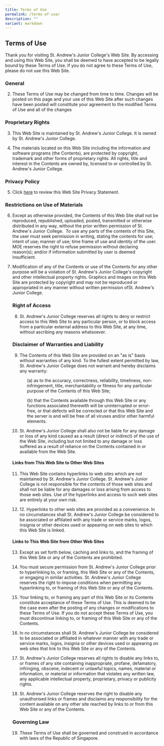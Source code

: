 ```yaml
---
title: Terms of Use
permalink: /terms-of-use/
description: ""
variant: markdown
---
```

<h2><strong>Terms of Use</strong></h2>
<p>Thank you for visiting St. Andrew's Junior College's Web Site. By accessing
and using this Web Site, you shall be deemed to have accepted to be legally
bound by these Terms of Use. If you do not agree to these Terms of Use,
please do not use this Web Site.</p>
<p></p>
<h3><strong>General</strong></h3>
<ol start="2" data-tight="true" class="tight">
<li>
<p>These Terms of Use may be changed from time to time. Changes will be
posted on this page and your use of this Web Site after such changes have
been posted will constitute your agreement to the modified Terms of Use
and all of the changes</p>
</li>
</ol>

<p></p>
<h3><strong>Proprietary Rights</strong></h3>
<ol start="3" data-tight="true" class="tight">
<li>
<p>This Web Site is maintained by St. Andrew's Junior College. It is owned
by St. Andrew's Junior College.</p>

</li>
	<li><p>The materials located on this Web Site including the information and
software programs (the Contents), are protected by copyright, trademark
and other forms of proprietary rights. All rights, title and interest in
the Contents are owned by, licensed to or controlled by St. Andrew's Junior
College.</p>
	</li>
</ol>

<p></p>
<h3><strong>Privacy Policy</strong></h3>
<ol start="5" data-tight="true" class="tight">
<li>
<p>Click <a href="https://www.standrewsjc.moe.edu.sg/privacy/" rel="noopener noreferrer nofollow" target="_blank">here</a> to
review this Web Site Privacy Statement.</p>
</li>
</ol>
<p></p>
<h3><strong>Restrictions on Use of Materials</strong></h3>
<ol start="6" data-tight="true" class="tight">
<li>
<p>Except as otherwise provided, the Contents of this Web Site shall not
be reproduced, republished, uploaded, posted, transmitted or otherwise
distributed in any way, without the prior written permission of St. Andrew's
Junior College.&nbsp; To use any parts of the contents of this Site, the
user must seek permission in writing, stating the contents for use; intent
of use; manner of use; time frame of use and identity of the user. MOE
reserves the right to refuse permission without declaring reason(s); and/or
if information submitted by user is deemed insufficient.</p>
</li>
<li>
<p> 
	Modification of any of the Contents or use of the Contents for any
other purpose will be a violation of St. Andrew's Junior College's copyright
and other intellectual property rights. Graphics and images on this Web
Site are protected by copyright and may not be reproduced or appropriated
in any manner without written permission ofSt. Andrew's Junior College.
</p>
</li>

<h3><strong>Right of Access</strong></h3>
<ol start="8" data-tight="true" class="tight">
<li><p>St. Andrew's Junior College reserves all rights to deny or restrict
access to this Web Site to any particular person, or to block access from
a particular external address to this Web Site, at any time, without ascribing
any reasons whatsoever.</p>
	</li>
</ol>
<p></p>
<h3><strong>Disclaimer of Warranties and Liability</strong></h3>
<ol start="9" data-tight="true" class="tight">
<li>
<p>The Contents of this Web Site are provided on an "as is" basis without
warranties of any kind. To the fullest extent permitted by law, St. Andrew's
Junior College does not warrant and hereby disclaims any warranty:</p>
<ul><p>(a) as to the accuracy, correctness, reliability, timeliness, non-infringement,
title, merchantability or fitness for any particular purpose of the Contents
of this Web Site;</p>
<p>(b) that the Contents available through this Web Site or any functions
associated therewith will be uninterrupted or error-free, or that defects
will be corrected or that this Web Site and the server is and will be free
of all viruses and/or other harmful elements.</p>
</ul>
	<p></p>
</li><li>
<p> St. Andrew's Junior College shall also not be liable for any damage
or loss of any kind caused as a result (direct or indirect) of the use
of the Web Site, including but not limited to any damage or loss suffered
as a result of reliance on the Contents contained in or available from
the Web Site.</p>
	</li>
</ol>
<h4><strong>Links from This Web Site to Other Web Sites</strong></h4>
<ol start="11" data-tight="true" class="tight">
<li>
<p>This Web Site contains hyperlinks to web sites which are not maintained
by St. Andrew's Junior College. St. Andrew's Junior College is not responsible
for the contents of those web sites and shall not be liable for any damages
or loss arising from access to those web sites. Use of the hyperlinks and
access to such web sites are entirely at your own risk.</p>
	</li>
<li>
<p>12. Hyperlinks to other web sites are provided as a convenience. In no
circumstances shall St. Andrew's Junior College be considered to be associated
or affiliated with any trade or service marks, logos, insignia or other
devices used or appearing on web sites to which this Web Site is linked.</p>
	</li>
	</ol>
<h4><strong>Links to This Web Site from Other Web Sites</strong></h4>
<ol start="13" data-tight="true" class="tight">
<li>
	<p>Except as set forth below, caching and links to, and the framing of
this Web Site or any of the Contents are prohibited.</p>
	</li>
<li>
<p>You must secure permission from St. Andrew's Junior College prior
to hyperlinking to, or framing, this Web Site or any of the Contents, or
engaging in similar activities. St. Andrew's Junior College reserves the
right to impose conditions when permitting any hyperlinking to, or framing
of this Web Site or any of the Contents.</p>
	</li><li>
<p> Your linking to, or framing any part of this Web Site or its Contents
constitute acceptance of these Terms of Use. This is deemed to be the case
even after the posting of any changes or modifications to these Terms of
Use. If you do not accept these Terms of Use, you must discontinue linking
to, or framing of this Web Site or any of the Contents.</p>
	</li><li>
<p>In no circumstances shall St. Andrew's Junior College be considered
to be associated or affiliated in whatever manner with any trade or service
marks, logos, insignia or other devices used or appearing on web sites
that link to this Web Site or any of the Contents.</p>
	</li><li>
<p>St. Andrew's Junior College reserves all rights to disable any links
to, or frames of any site containing inappropriate, profane, defamatory,
infringing, obscene, indecent or unlawful topics, names, material or information,
or material or information that violates any written law, any applicable
intellectual property, proprietary, privacy or publicity rights.</p>
	</li><li>
<p>St. Andrew's Junior College reserves the right to disable any unauthorised
links or frames and disclaims any responsibility for the content available
on any other site reached by links to or from this Web Site or any of the
Contents.</p>
	</li>
	</ol>
	
<h3><strong>Governing Law</strong></h3>
	<ol start="19" data-tight="true" class="tight">
<li>
	<p>These Terms of Use shall be governed and construed in accordance with
laws of the Republic of Singapore.</p>
		</li>
	</ol>
<p>&nbsp;</p></ol>